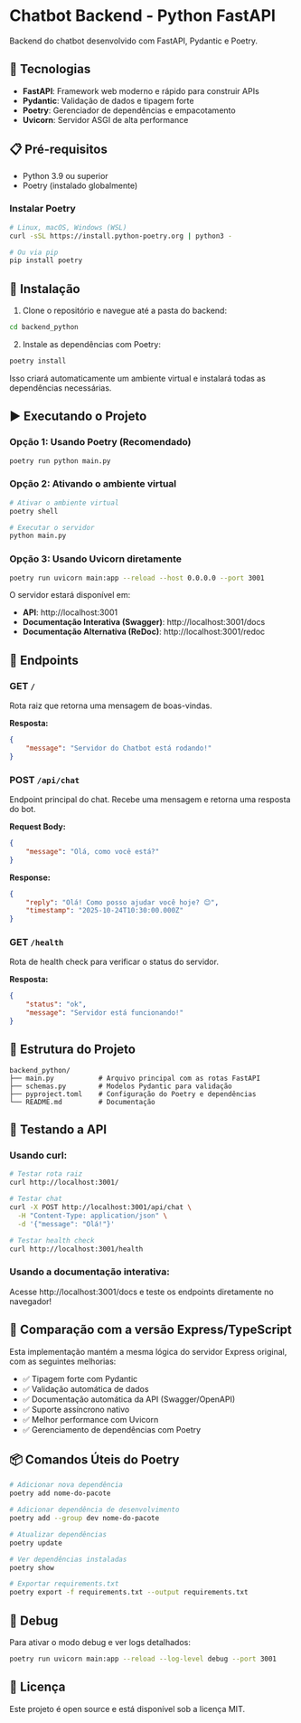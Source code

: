 # Chatbot Backend - Python FastAPI

Backend do chatbot desenvolvido com FastAPI, Pydantic e Poetry.

## 🚀 Tecnologias

-   **FastAPI**: Framework web moderno e rápido para construir APIs
-   **Pydantic**: Validação de dados e tipagem forte
-   **Poetry**: Gerenciador de dependências e empacotamento
-   **Uvicorn**: Servidor ASGI de alta performance

## 📋 Pré-requisitos

-   Python 3.9 ou superior
-   Poetry (instalado globalmente)

### Instalar Poetry

```bash
# Linux, macOS, Windows (WSL)
curl -sSL https://install.python-poetry.org | python3 -

# Ou via pip
pip install poetry
```

## 🔧 Instalação

1. Clone o repositório e navegue até a pasta do backend:

```bash
cd backend_python
```

2. Instale as dependências com Poetry:

```bash
poetry install
```

Isso criará automaticamente um ambiente virtual e instalará todas as dependências necessárias.

## ▶️ Executando o Projeto

### Opção 1: Usando Poetry (Recomendado)

```bash
poetry run python main.py
```

### Opção 2: Ativando o ambiente virtual

```bash
# Ativar o ambiente virtual
poetry shell

# Executar o servidor
python main.py
```

### Opção 3: Usando Uvicorn diretamente

```bash
poetry run uvicorn main:app --reload --host 0.0.0.0 --port 3001
```

O servidor estará disponível em:

-   **API**: http://localhost:3001
-   **Documentação Interativa (Swagger)**: http://localhost:3001/docs
-   **Documentação Alternativa (ReDoc)**: http://localhost:3001/redoc

## 📡 Endpoints

### GET `/`

Rota raiz que retorna uma mensagem de boas-vindas.

**Resposta:**

```json
{
    "message": "Servidor do Chatbot está rodando!"
}
```

### POST `/api/chat`

Endpoint principal do chat. Recebe uma mensagem e retorna uma resposta do bot.

**Request Body:**

```json
{
    "message": "Olá, como você está?"
}
```

**Response:**

```json
{
    "reply": "Olá! Como posso ajudar você hoje? 😊",
    "timestamp": "2025-10-24T10:30:00.000Z"
}
```

### GET `/health`

Rota de health check para verificar o status do servidor.

**Resposta:**

```json
{
    "status": "ok",
    "message": "Servidor está funcionando!"
}
```

## 📝 Estrutura do Projeto

```
backend_python/
├── main.py           # Arquivo principal com as rotas FastAPI
├── schemas.py        # Modelos Pydantic para validação
├── pyproject.toml    # Configuração do Poetry e dependências
└── README.md         # Documentação
```

## 🧪 Testando a API

### Usando curl:

```bash
# Testar rota raiz
curl http://localhost:3001/

# Testar chat
curl -X POST http://localhost:3001/api/chat \
  -H "Content-Type: application/json" \
  -d '{"message": "Olá!"}'

# Testar health check
curl http://localhost:3001/health
```

### Usando a documentação interativa:

Acesse http://localhost:3001/docs e teste os endpoints diretamente no navegador!

## 🔄 Comparação com a versão Express/TypeScript

Esta implementação mantém a mesma lógica do servidor Express original, com as seguintes melhorias:

-   ✅ Tipagem forte com Pydantic
-   ✅ Validação automática de dados
-   ✅ Documentação automática da API (Swagger/OpenAPI)
-   ✅ Suporte assíncrono nativo
-   ✅ Melhor performance com Uvicorn
-   ✅ Gerenciamento de dependências com Poetry

## 📦 Comandos Úteis do Poetry

```bash
# Adicionar nova dependência
poetry add nome-do-pacote

# Adicionar dependência de desenvolvimento
poetry add --group dev nome-do-pacote

# Atualizar dependências
poetry update

# Ver dependências instaladas
poetry show

# Exportar requirements.txt
poetry export -f requirements.txt --output requirements.txt
```

## 🐛 Debug

Para ativar o modo debug e ver logs detalhados:

```bash
poetry run uvicorn main:app --reload --log-level debug --port 3001
```

## 📄 Licença

Este projeto é open source e está disponível sob a licença MIT.
